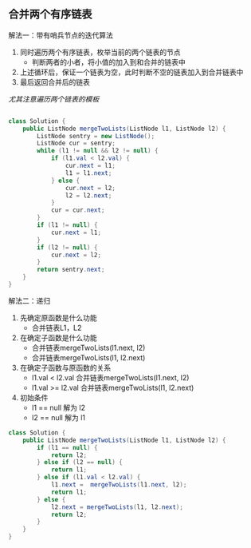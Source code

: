 ## 合并两个有序链表

解法一：带有哨兵节点的迭代算法

1. 同时遍历两个有序链表，枚举当前的两个链表的节点
   * 判断两者的小者，将小值的加入到和合并的链表中
2. 上述循环后，保证一个链表为空，此时判断不空的链表加入到合并链表中
3. 最后返回合并后的链表

*尤其注意遍历两个链表的模板* 

~~~java

class Solution {
    public ListNode mergeTwoLists(ListNode l1, ListNode l2) {
        ListNode sentry = new ListNode();
        ListNode cur = sentry;
        while (l1 != null && l2 != null) {
            if (l1.val < l2.val) {
                cur.next = l1;
                l1 = l1.next;
            } else {
                cur.next = l2;
                l2 = l2.next;
            }
            cur = cur.next;
        }
        if (l1 != null) {
            cur.next = l1;
        }
        if (l2 != null) {
            cur.next = l2;
        }
        return sentry.next;
    }
}
~~~



解法二：递归

1. 先确定原函数是什么功能
   * 合并链表L1，L2
2. 在确定子函数是什么功能
   * 合并链表mergeTwoLists(l1.next, l2)
   * 合并链表mergeTwoLists(l1, l2.next)
3. 在确定子函数与原函数的关系
   * l1.val < l2.val 合并链表mergeTwoLists(l1.next, l2)
   * l1.val >= l2.val 合并链表mergeTwoLists(l1, l2.next)
4. 初始条件
   * l1 == null 解为 l2
   * l2 == null 解为 l1

~~~java
class Solution {
    public ListNode mergeTwoLists(ListNode l1, ListNode l2) {
        if (l1 == null) {
            return l2;
        } else if (l2 == null) {
            return l1;
        } else if (l1.val < l2.val) {
            l1.next =  mergeTwoLists(l1.next, l2);
            return l1;
        } else {
            l2.next = mergeTwoLists(l1, l2.next);
            return l2;
        }
    }
}
~~~



